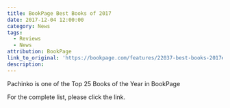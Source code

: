 ```yaml
---
title: BookPage Best Books of 2017
date: 2017-12-04 12:00:00
category: News
tags:
  - Reviews
  - News
attribution: BookPage
link_to_original: 'https://bookpage.com/features/22037-best-books-2017#.WiW-s85OjE4'
description:
---
```



Pachinko is one of the Top 25 Books of the Year in BookPage

For the complete list, please click the link.